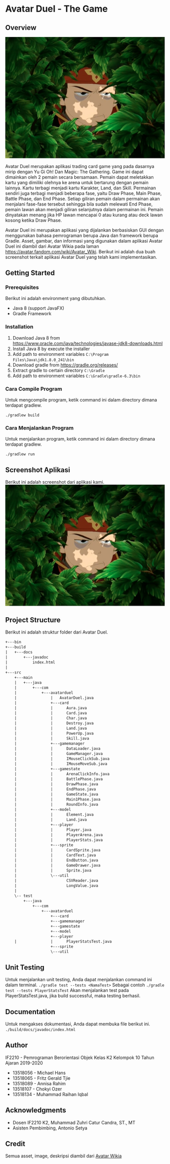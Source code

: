 # Avatar Duel - The Game
## Overview
![overview](assets/aanglaper.jpg)

Avatar Duel merupakan aplikasi trading card game yang pada dasarnya mirip dengan Yu Gi Oh! Dan Magic: The Gathering. Game ini dapat dimainkan oleh 2 pemain secara bersamaan. Pemain dapat meletakkan kartu yang dimiliki olehnya ke arena untuk bertarung dengan pemain lainnya. Kartu terbagi menjadi kartu Karakter, Land, dan Skill. Permainan sendiri juga terbagi menjadi beberapa fase, yaitu Draw Phase, Main Phase, Battle Phase, dan End Phase. Setiap giliran pemain dalam permainan akan menjalani fase-fase tersebut sehingga bila sudah melewati End Phase, pemain lawan akan menjadi giliran selanjutnya dalam permainan ini. Pemain dinyatakan menang jika HP lawan mencapai 0 atau kurang atau deck lawan kosong ketika Draw Phase.

Avatar Duel ini merupakan aplikasi yang dijalankan berbasiskan GUI dengan menggunakan bahasa pemrograman berupa Java dan framework berupa Gradle. Asset, gambar, dan informasi yang digunakan dalam aplikasi Avatar Duel ini diambil dari Avatar Wikia pada laman https://avatar.fandom.com/wiki/Avatar_Wiki. Berikut ini adalah dua buah screenshot terkait aplikasi Avatar Duel yang telah kami implementasikan.

## Getting Started
### Prerequisites
Berikut ini adalah environment yang dibutuhkan.
* Java 8 (support JavaFX)
* Gradle Framework

### Installation
1. Download Java 8 from https://www.oracle.com/java/technologies/javase-jdk8-downloads.html
2. Install Java 8 by execute the installer
3. Add path to environment variables
`C:\Program Files\Java\jdk1.8.0_241\bin`
4. Download gradle from https://gradle.org/releases/
5. Extract gradle to certain directory
`C:\Gradle`
6. Add path to environment variables
`C:\Gradle\gradle-6.3\bin`

### Cara Compile Program
Untuk mengcompile program, ketik command ini dalam directory dimana terdapat gradlew.
```
./gradlew build
```

### Cara Menjalankan Program
Untuk menjalankan program, ketik command ini dalam directory dimana terdapat gradlew.
```
./gradlew run
```
## Screenshot Aplikasi
Berikut ini adalah screenshot dari aplikasi kami.
![Screenshot Aplikasi](assets/aanglaper.jpg)

## Project Structure
Berikut ini adalah struktur folder dari Avatar Duel.
```
+---bin
+---build
|   +---docs
|       +---javadoc
|           index.html
|
+---src
    +---main
    |   +---java
    |       +---com
    |           +---avatarduel
    |               |   AvatarDuel.java
    |               +---card
    |               |      Aura.java
    |               |      Card.java
    |               |      Char.java
    |               |      Destroy.java
    |               |      Land.java
    |               |      PowerUp.java
    |               |      Skill.java
    |               +---gamemanager
    |               |      DataLoader.java
    |               |      GameManager.java
    |               |      IMouseClickSub.java
    |               |      IMouseMoveSub.java
    |               +---gamestate
    |               |      ArenaClickInfo.java
    |               |      BattlePhase.java
    |               |      DrawPhase.java
    |               |      EndPhase.java
    |               |      GameState.java
    |               |      Main1Phase.java
    |               |      RoundInfo.java
    |               +---model
    |               |      Element.java
    |               |      Land.java
    |               +---player
    |               |      Player.java
    |               |      PlayerArena.java
    |               |      PlayerStats.java
    |               +---sprite
    |               |      CardSprite.java
    |               |      CardText.java
    |               |      EndButton.java
    |               |      GameDrawer.java
    |               |      Sprite.java
    |               \---util
    |                      CSVReader.java
    |                      LongValue.java
    |               
    \-- test
        +---java
            +---com
                +---avatarduel
                    +---card
                    +---gamemanager
                    +---gamestate
                    +---model
                    +---player
    |               |      PlayerStatsTest.java
                    +---sprite
                    \---util
```
## Unit Testing
Untuk menjalankan unit testing, Anda dapat menjalankan command ini dalam terminal.
```./gradle test --tests <NamaTest>```
Sebagai contoh
```./gradle test --tests PlayerStatsTest```
Akan menjalankan test pada PlayerStatsTest.java, jika build successful, maka testing berhasil.

## Documentation
Untuk mengakses dokumentasi, Anda dapat membuka file berikut ini.
```./build/docs/javadoc/index.html```

## Author
IF2210 - Pemrograman Berorientasi Objek
Kelas K2 Kelompok 10 Tahun Ajaran 2019-2020
- 13518056 - Michael Hans
- 13518065 - Fritz Gerald Tjie
- 13518089 - Annisa Rahim
- 13518107 - Chokyi Ozer
- 13518134 - Muhammad Raihan Iqbal

## Acknowledgments
* Dosen IF2210 K2, Muhammad Zuhri Catur Candra, ST., MT
* Asisten Pembimbing, Antonio Setya

## Credit
Semua asset, image, deskripsi diambil dari [Avatar Wikia](https://avatar.fandom.com/wiki/Avatar_Wiki)
